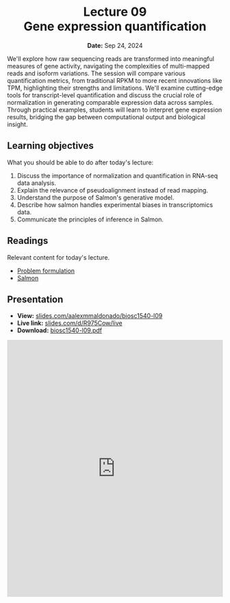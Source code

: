 <h1 align="center">
<b>Lecture 09</b><br>
Gene expression quantification
</h1>
<p align="center">
<b>Date:</b> Sep 24, 2024
</p>

We'll explore how raw sequencing reads are transformed into meaningful measures of gene activity, navigating the complexities of multi-mapped reads and isoform variations.
The session will compare various quantification metrics, from traditional RPKM to more recent innovations like TPM, highlighting their strengths and limitations.
We'll examine cutting-edge tools for transcript-level quantification and discuss the crucial role of normalization in generating comparable expression data across samples.
Through practical examples, students will learn to interpret gene expression results, bridging the gap between computational output and biological insight.

## Learning objectives

What you should be able to do after today's lecture:

1.  Discuss the importance of normalization and quantification in RNA-seq data analysis.
2.  Explain the relevance of pseudoalignment instead of read mapping.
3.  Understand the purpose of Salmon's generative model.
4.  Describe how salmon handles experimental biases in transcriptomics data.
5.  Communicate the principles of inference in Salmon.

## Readings

Relevant content for today's lecture.

-   [Problem formulation](https://omics.crumblearn.org/transcriptomics/quant/problem/)
-   [Salmon](https://omics.crumblearn.org/transcriptomics/quant/salmon/#maximum-likelihood)

## Presentation

-   **View:** [slides.com/aalexmmaldonado/biosc1540-l09](https://slides.com/aalexmmaldonado/biosc1540-l09)
-   **Live link:** [slides.com/d/R975Cow/live](https://slides.com/d/R975Cow/live)
-   **Download:** [biosc1540-l09.pdf](/lectures/09/biosc1540-l09.pdf)

<iframe src="https://slides.com/aalexmmaldonado/biosc1540-l09/embed?byline=hidden&share=hidden" width="100%" height="600" title="BIOSC 1540: Lecture 09" scrolling="no" frameborder="0" webkitallowfullscreen mozallowfullscreen allowfullscreen></iframe>
